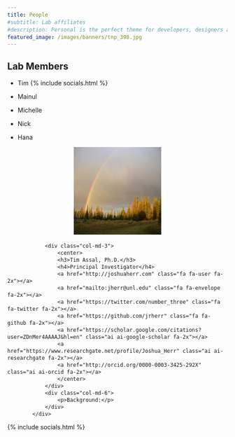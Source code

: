 ```yaml
---
title: People
#subtitle: Lab affiliates
#description: Personal is the perfect theme for developers, designers and other creatives.
featured_image: /images/banners/tnp_398.jpg
---
```


## Lab Members

* Tim
{% include socials.html %}

* Mainul
* Michelle
* Nick
* Hana


<div class="row">
            <div class="col-lg-12">
                <div class="col-md-3">
                    <center>
                        <img class="img-circle img-responsive img-right" src="images/teampic/LM-rainbow.JPG" alt="" height="200" width="200">
                    </center>
                        </div>

                <div class="col-md-3">
                    <center>
                    <h3>Tim Assal, Ph.D.</h3>
                    <h4>Principal Investigator</h4>
                    <a href="http://joshuaherr.com" class="fa fa-user fa-2x"></a>
                    <a href="mailto:jherr@unl.edu" class="fa fa-envelope fa-2x"></a>
                    <a href="https://twitter.com/number_three" class="fa fa-twitter fa-2x"></a>
                    <a href="https://github.com/jrherr" class="fa fa-github fa-2x"></a>
                    <a href="https://scholar.google.com/citations?user=ZDnMer4AAAAJ&hl=en" class="ai ai-google-scholar fa-2x"></a>
                    <a href="https://www.researchgate.net/profile/Joshua_Herr" class="ai ai-researchgate fa-2x"></a>
                    <a href="http://orcid.org/0000-0003-3425-292X" class="ai ai-orcid fa-2x"></a>
                    </center>
                </div>
                <div class="col-md-6">
                    <p>Background:</p>
                </div>
            </div>
            
{% include socials.html %}
